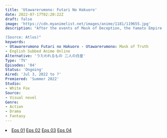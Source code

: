 ```yaml
---
title: 'Utawarerumono: Futari No Hakuoro'
date: 2022-07-17T02:20:22Z
draft: false
image: 'https://cdn.myanimelist.net/images/anime/1181/119655.jpg'
description: "After the events of Mask of Deception, the Yamato Empire is now ruled with an iron fist by a ruthless usurper who seeks to subjugate all before him. It's up to a couple of familiar faces to band together against the might of the Imperial army, and the fate of the world hangs in the balance as nations and generals must pick a side to fight with in this perilous civil war. Secrets will be revealed, friendships will be tested, and battles will be fought. Will peace and order be restored or will victory at any cost be the beginning of the end?

(Source: Atlus)"
keywords:
- Utawarerumono Futari no Hakuoro - Utawarerumono: Mask of Truth
- English Subbed Anime Online
Alternative: 'うたわれるもの 二人の白皇'
Type: 'TV'
Episodes: '04'
Status: 'Ongoing'
Aired: 'Jul 3, 2022 to ?'
Premiered: 'Summer 2022'
Studio:
- White Fox
Source:
- Visual novel
Genre:
- Action
- Drama
- Fantasy
---
```


<div class="bc-1 d-g p-5">
<li class="d-g gg-5 gtc-e">
  <a id="allvideo" href="#" data-video="//embed.hugonime.repl.co/videokf.php?id=UtawarerumonoSS3/Utawarerumono - Futari No Hakuoro - 01" rel=nofollow">Eps 01</a>
  <a id="allvideo" href="#" data-video="//embed.hugonime.repl.co/videokf.php?id=UtawarerumonoSS3/Utawarerumono - Futari No Hakuoro - 02" rel=nofollow">Eps 02</a>
  <a id="allvideo" href="#" data-video="//embed.hugonime.repl.co/videokf.php?id=UtawarerumonoSS3/Utawarerumono - Futari No Hakuoro - 03" rel=nofollow">Eps 03</a>
  <a id="allvideo" href="#" data-video="//embed.hugonime.repl.co/videokf.php?id=UtawarerumonoSS3/Utawarerumono - Futari No Hakuoro - 04" rel=nofollow">Eps 04</a>
</li>
</div>
